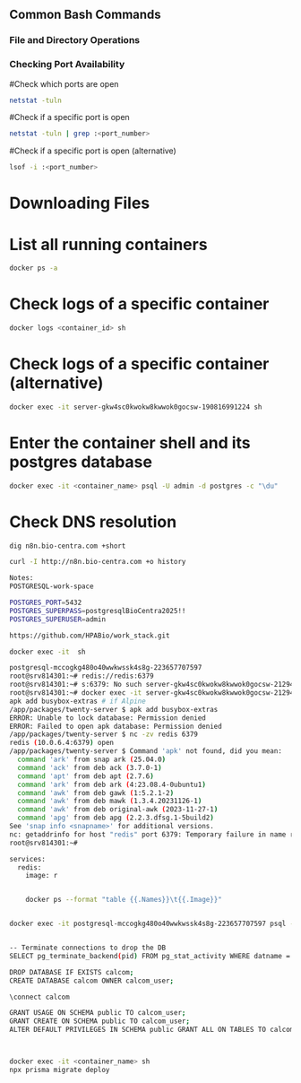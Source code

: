 ## Common Bash Commands

### File and Directory Operations

### Checking Port Availability
#Check which ports are open
```bash
netstat -tuln
```

#Check if a specific port is open
```bash
netstat -tuln | grep :<port_number>
```

#Check if a specific port is open (alternative)
```bash
lsof -i :<port_number>
```

# Downloading Files
# List all running containers
```bash
docker ps -a
```
# Check logs of a specific container
```bash
docker logs <container_id> sh
```

# Check logs of a specific container (alternative)
```bash
docker exec -it server-gkw4sc0kwokw8kwwok0gocsw-190816991224 sh
```

# Enter the container shell and its postgres database
```bash
docker exec -it <container_name> psql -U admin -d postgres -c "\du"
```



# Check DNS resolution
```bash
dig n8n.bio-centra.com +short   
```


```bash
curl -I http://n8n.bio-centra.com +o history
```

```bash
Notes:
POSTGRESQL-work-space

POSTGRES_PORT=5432
POSTGRES_SUPERPASS=postgresqlBioCentra2025!!
POSTGRES_SUPERUSER=admin

https://github.com/HPABio/work_stack.git

docker exec -it  sh           

postgresql-mccogkg480o40wwkwssk4s8g-223657707597
root@srv814301:~# redis://redis:6379
root@srv814301:~# s:6379: No such server-gkw4sc0kwokw8kwwok0gocsw-212943709202  sh
root@srv814301:~# docker exec -it server-gkw4sc0kwokw8kwwok0gocsw-212943709202 sh                                 
apk add busybox-extras # if Alpine
/app/packages/twenty-server $ apk add busybox-extras
ERROR: Unable to lock database: Permission denied
ERROR: Failed to open apk database: Permission denied
/app/packages/twenty-server $ nc -zv redis 6379
redis (10.0.6.4:6379) open
/app/packages/twenty-server $ Command 'apk' not found, did you mean:
  command 'ark' from snap ark (25.04.0)
  command 'ack' from deb ack (3.7.0-1)
  command 'apt' from deb apt (2.7.6)
  command 'ark' from deb ark (4:23.08.4-0ubuntu1)
  command 'awk' from deb gawk (1:5.2.1-2)
  command 'awk' from deb mawk (1.3.4.20231126-1)
  command 'awk' from deb original-awk (2023-11-27-1)
  command 'apg' from deb apg (2.2.3.dfsg.1-5build2)
See 'snap info <snapname>' for additional versions.
nc: getaddrinfo for host "redis" port 6379: Temporary failure in name resolution
root@srv814301:~# 

services:
  redis:
    image: r


    docker ps --format "table {{.Names}}\t{{.Image}}"


docker exec -it postgresql-mccogkg480o40wwkwssk4s8g-223657707597 psql -U admin 


-- Terminate connections to drop the DB
SELECT pg_terminate_backend(pid) FROM pg_stat_activity WHERE datname = 'calcom';

DROP DATABASE IF EXISTS calcom;
CREATE DATABASE calcom OWNER calcom_user;

\connect calcom

GRANT USAGE ON SCHEMA public TO calcom_user;
GRANT CREATE ON SCHEMA public TO calcom_user;
ALTER DEFAULT PRIVILEGES IN SCHEMA public GRANT ALL ON TABLES TO calcom_user;



docker exec -it <container_name> sh
npx prisma migrate deploy
